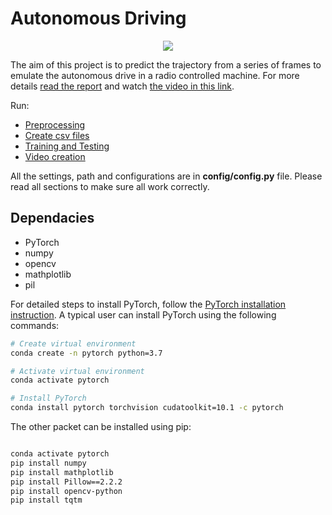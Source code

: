 # Autonomous Driving

<p align="center">
  <img src="https://github.com/giuliobz/AutonomousDriving/blob/master/videos/models.gif ">
</p>



The aim of this project is to predict the trajectory from a series of frames to emulate the autonomous drive in a radio controlled machine.
For more details [read the report](Report.pdf) and watch [the video in this link](https://www.dropbox.com/sh/c1vkzonmgs7p8dj/AADxyoHSPLqB_TsW7DxyKKpJa?dl=0).

Run:

- [Preprocessing](datasets/image_dataset/README.md)
- [Create csv files](datasets/csv_dataset/README.md)
- [Training and Testing](models/README.md)
- [Video creation](videos/README.md)

All the settings, path and configurations are in **config/config.py** file. Please read all sections to make sure all work correctly.

## Dependacies

- PyTorch
- numpy
- opencv
- mathplotlib
- pil

For detailed steps to install PyTorch, follow the [PyTorch installation instruction](https://pytorch.org/get-started/locally/). A typical user can install PyTorch using the following commands:

```bash
# Create virtual environment
conda create -n pytorch python=3.7

# Activate virtual environment
conda activate pytorch

# Install PyTorch
conda install pytorch torchvision cudatoolkit=10.1 -c pytorch

```

The other packet can be installed using pip:

```bash

conda activate pytorch
pip install numpy
pip install mathplotlib
pip install Pillow==2.2.2
pip install opencv-python
pip install tqtm

```
    
